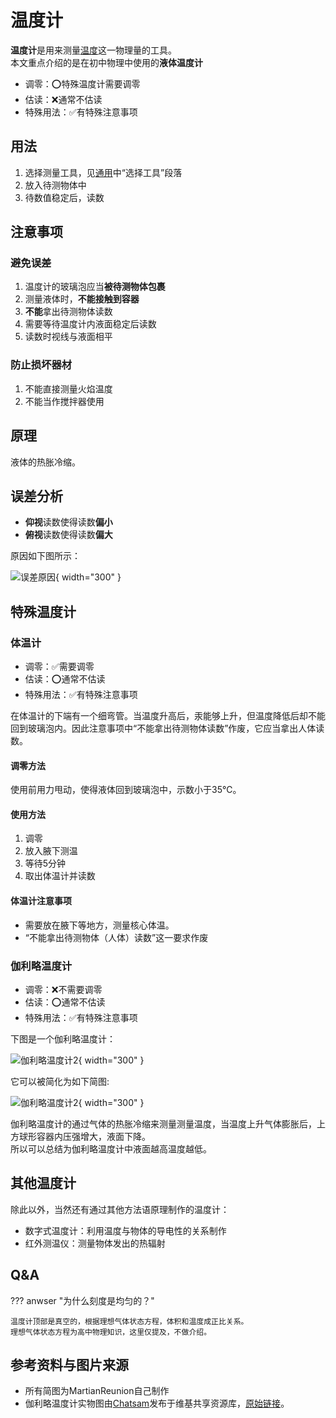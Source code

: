 # 温度计

**温度计**是用来测量[温度](/physical-quantities/temperature.md)这一物理量的工具。  
本文重点介绍的是在初中物理中使用的**液体温度计**

- 调零：⭕特殊温度计需要调零
- 估读：❌通常不估读
- 特殊用法：✅有特殊注意事项

## 用法

1. 选择测量工具，见[通用](abstract.md)中“选择工具”段落
2. 放入待测物体中
3. 待数值稳定后，读数

## 注意事项

### 避免误差

1. 温度计的玻璃泡应当**被待测物体包裹**
2. 测量液体时，**不能接触到容器**
3. **不能**拿出待测物体读数
4. 需要等待温度计内液面稳定后读数
5. 读数时视线与液面相平

### 防止损坏器材

1. 不能直接测量火焰温度
2. 不能当作搅拌器使用

## 原理

液体的热胀冷缩。

## 误差分析

- **仰视**读数使得读数**偏小**
- **俯视**读数使得读数**偏大**

原因如下图所示：

![误差原因](/assets/measuring-instrument/thermometer/error.png){ width="300" }

## 特殊温度计

### 体温计

- 调零：✅需要调零
- 估读：⭕通常不估读
- 特殊用法：✅有特殊注意事项

在体温计的下端有一个细弯管。当温度升高后，汞能够上升，但温度降低后却不能回到玻璃泡内。因此注意事项中“不能拿出待测物体读数”作废，它应当拿出人体读数。

#### 调零方法

使用前用力甩动，使得液体回到玻璃泡中，示数小于35℃。

#### 使用方法

1. 调零
2. 放入腋下测温
3. 等待5分钟
4. 取出体温计并读数

#### 体温计注意事项

- 需要放在腋下等地方，测量核心体温。
- “不能拿出待测物体（人体）读数”这一要求作废

### 伽利略温度计

- 调零：❌不需要调零
- 估读：⭕通常不估读
- 特殊用法：✅有特殊注意事项

下图是一个伽利略温度计：

![伽利略温度计2](/assets/measuring-instrument/thermometer/Galileo1.jpg){ width="300" }

它可以被简化为如下简图:

![伽利略温度计2](/assets/measuring-instrument/thermometer/Galileo2.png){ width="300" }

伽利略温度计的通过气体的热胀冷缩来测量测量温度，当温度上升气体膨胀后，上方球形容器内压强增大，液面下降。  
所以可以总结为伽利略温度计中液面越高温度越低。

## 其他温度计

除此以外，当然还有通过其他方法语原理制作的温度计：

- 数字式温度计：利用温度与物体的导电性的关系制作
- 红外测温仪：测量物体发出的热辐射

## Q&A

??? anwser "为什么刻度是均匀的？"

    温度计顶部是真空的，根据理想气体状态方程，体积和温度成正比关系。  
    理想气体状态方程为高中物理知识，这里仅提及，不做介绍。

## 参考资料与图片来源

- 所有简图为MartianReunion自己制作
- 伽利略温度计实物图由[Chatsam](https://commons.wikimedia.org/wiki/User:Chatsam)发布于维基共享资源库，[原始链接](https://nl.m.wikipedia.org/wiki/Bestand:Mus%C3%A9e_des_Arts_et_M%C3%A9tiers_thermoscope_de_galil%C3%A9e_1592_(cropped).JPG)。
